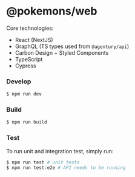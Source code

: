 # @pokemons/web

Core technologies:
- React (NextJS)
- GraphQL (TS types used from `@agentury/api`)
- Carbon Design + Styled Components
- TypeScript
- Cypress

### Develop

```bash
$ npm run dev
```

### Build

```bash
$ npm run build
```

### Test

To run unit and integration test, simply run:

```bash
$ npm run test # unit tests
$ npm run test:e2e # API needs to be running
```
